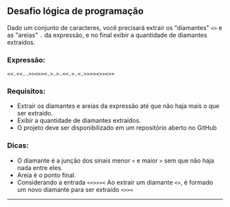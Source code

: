 ## **Desafio lógica de programação**

Dado um conjunto de caracteres, você precisará extrair os "diamantes"  `<>` e as "areias" `.` da expressão, e no final exibir a quantidade de diamantes extraídos.

### **Expressão:**

```
<<.<<..>><>><.>.>.<<.>.<.>>>><>><>>
```

### **Requisitos:**

- Extrair os diamantes e areias da expressão até que não haja mais o que ser extraído.
- Exibir a quantidade de diamantes extraídos.
- O projeto deve ser disponibilizado em um repositório aberto no GitHub

### **Dicas:**

- O diamante é a junção dos sinais menor `<` e maior `>` sem que não haja nada entre eles.
- Areia é o ponto final.
- Considerando a entrada `<<>>><` Ao extrair um diamante `<>`, é formado um novo diamante para ser extraído `<>><`

----------



